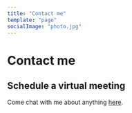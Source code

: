 ```yaml
---
title: "Contact me"
template: "page"
socialImage: "photo.jpg"
---
```


# Contact me
## Schedule a virtual meeting
Come chat with me about anything [here](https://book.morgen.so/elijahbodden25/chat).
